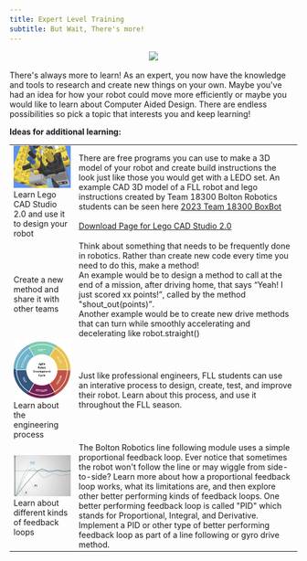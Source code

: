 ```yaml
---
title: Expert Level Training
subtitle: But Wait, There's more!
---
```


<p  align="center"><img src="../../images/expert.jpg" width=100></P>

There's always more to learn!  As an expert, you now have the knowledge and tools to research and create new things on your own.  Maybe you've had an idea for how your robot could move more efficiently or maybe you would like to learn about Computer Aided Design.  There are endless possibilities so pick a topic that interests you and keep learning!    

<B>Ideas for additional learning:</B>

<TABLE>
<TR><TD><img src="../images/lego_cad.jpg" width=200><BR> Learn Lego CAD Studio 2.0 and use it to design your robot</TD><TD>There are free programs you can use to make a 3D model of your robot and create build instructions the look just like those you would get with a LEDO set.  An example CAD 3D model of a FLL robot and lego instructions created by Team 18300 Bolton Robotics students can be seen here <A HREF="https://fll-18300.github.io/home/">2023 Team 18300 BoxBot</A>
  <BR><BR>
<A HREF="https://www.bricklink.com/v3/studio/download.page">Download Page for Lego CAD Studio 2.0</A>
</TD>
</TR>

<TR><TD><BR>Create a new method and share it with other teams</TD><TD>Think about something that needs to be frequently done in robotics.  Rather than create new code every time you need to do this, make a method!  <BR>An example would be to design a method to call at the end of a mission, after driving home, that says “Yeah!  I just scored xx points!”, called by the method "shout_out(points)”.  <BR>Another example would be to create new drive methods that can turn while smoothly accelerating and decelerating like robot.straight()
</TD>
</TR>

<TR><TD><img src="../images/robot_agile.jpg" width=200><BR>Learn about the engineering process</TD><TD>Just like professional engineers, FLL students can use an interative process to design, create, test, and improve their robot.  Learn about this process, and use it throughout the FLL season. 
</TD>
</TR>

<TR><TD><img src="../images/pid_feedback_loop.jpg" width=200><BR>Learn about different kinds of feedback loops</TD><TD>The Bolton Robotics line following module uses a simple proportional feedback loop.  Ever notice that sometimes the robot won't follow the line or may wiggle from side-to-side?  Learn more about how a proportional feedback loop works, what its limitations are, and then explore other better performing kinds of feedback loops.  One better performing feedback loop is called "PID" which stands for Proportional, Integral, and Derivative.  Implement a PID or other type of better performing feedback loop as part of a line following or gyro drive method. 
</TD>
</TR>
</TABLE>
